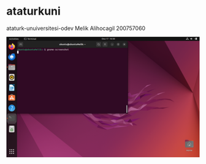 # ataturkuni
ataturk-unuiversitesi-odev
Melik Alihocagil
200757060

![alt text](https://github.com/melikalihocagil/ataturkuni/blob/main/Screenshot%20from%202024-01-17%2016-50-07.png)
